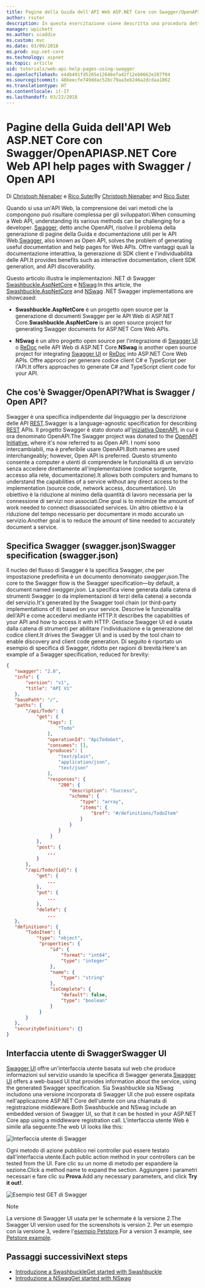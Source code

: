 ```yaml
---
title: Pagine della Guida dell'API Web ASP.NET Core con Swagger/OpenAPI
author: rsuter
description: In questa esercitazione viene descritta una procedura dettagliata per aggiungere Swagger e generare la documentazione e le pagine della Guida di un'app API Web.
manager: wpickett
ms.author: scaddie
ms.custom: mvc
ms.date: 03/09/2018
ms.prod: asp.net-core
ms.technology: aspnet
ms.topic: article
uid: tutorials/web-api-help-pages-using-swagger
ms.openlocfilehash: e44b491fd5265e12646efa42f12eb0662e287f04
ms.sourcegitcommit: 48beecfe749ddac52bc79aa3eb246a2dcdaa1862
ms.translationtype: HT
ms.contentlocale: it-IT
ms.lasthandoff: 03/22/2018
---
```

# <a name="aspnet-core-web-api-help-pages-with-swagger--open-api"></a><span data-ttu-id="6227e-103">Pagine della Guida dell'API Web ASP.NET Core con Swagger/OpenAPI</span><span class="sxs-lookup"><span data-stu-id="6227e-103">ASP.NET Core Web API help pages with Swagger / Open API</span></span>

<span data-ttu-id="6227e-104">Di [Christoph Nienaber](https://twitter.com/zuckerthoben) e [Rico Suter](http://rsuter.com)</span><span class="sxs-lookup"><span data-stu-id="6227e-104">By [Christoph Nienaber](https://twitter.com/zuckerthoben) and [Rico Suter](http://rsuter.com)</span></span>

<span data-ttu-id="6227e-105">Quando si usa un'API Web, la comprensione dei vari metodi che la compongono può risultare complessa per gli sviluppatori.</span><span class="sxs-lookup"><span data-stu-id="6227e-105">When consuming a Web API, understanding its various methods can be challenging for a developer.</span></span> <span data-ttu-id="6227e-106">[Swagger](https://swagger.io/), detto anche OpenAPI, risolve il problema della generazione di pagine della Guida e documentazione utili per le API Web.</span><span class="sxs-lookup"><span data-stu-id="6227e-106">[Swagger](https://swagger.io/), also known as Open API, solves the problem of generating useful documentation and help pages for Web APIs.</span></span> <span data-ttu-id="6227e-107">Offre vantaggi quali la documentazione interattiva, la generazione di SDK client e l'individuabilità delle API.</span><span class="sxs-lookup"><span data-stu-id="6227e-107">It provides benefits such as interactive documentation, client SDK generation, and API discoverability.</span></span>

<span data-ttu-id="6227e-108">Questo articolo illustra le implementazioni .NET di Swagger [Swashbuckle.AspNetCore](https://github.com/domaindrivendev/Swashbuckle.AspNetCore) e [NSwag](https://github.com/RSuter/NSwag):</span><span class="sxs-lookup"><span data-stu-id="6227e-108">In this article, the [Swashbuckle.AspNetCore](https://github.com/domaindrivendev/Swashbuckle.AspNetCore) and [NSwag](https://github.com/RSuter/NSwag) .NET Swagger implementations are showcased:</span></span>

* <span data-ttu-id="6227e-109">**Swashbuckle.AspNetCore** è un progetto open source per la generazione di documenti Swagger per le API Web di ASP.NET Core.</span><span class="sxs-lookup"><span data-stu-id="6227e-109">**Swashbuckle.AspNetCore** is an open source project for generating Swagger documents for ASP.NET Core Web APIs.</span></span>

* <span data-ttu-id="6227e-110">**NSwag** è un altro progetto open source per l'integrazione di [Swagger UI](https://swagger.io/swagger-ui/) o [ReDoc](https://github.com/Rebilly/ReDoc) nelle API Web di ASP.NET Core.</span><span class="sxs-lookup"><span data-stu-id="6227e-110">**NSwag** is another open source project for integrating [Swagger UI](https://swagger.io/swagger-ui/) or [ReDoc](https://github.com/Rebilly/ReDoc) into ASP.NET Core Web APIs.</span></span> <span data-ttu-id="6227e-111">Offre approcci per generare codice client C# e TypeScript per l'API.</span><span class="sxs-lookup"><span data-stu-id="6227e-111">It offers approaches to generate C# and TypeScript client code for your API.</span></span>

## <a name="what-is-swagger--open-api"></a><span data-ttu-id="6227e-112">Che cos'è Swagger/OpenAPI?</span><span class="sxs-lookup"><span data-stu-id="6227e-112">What is Swagger / Open API?</span></span>

<span data-ttu-id="6227e-113">Swagger è una specifica indipendente dal linguaggio per la descrizione delle API [REST](https://en.wikipedia.org/wiki/Representational_state_transfer).</span><span class="sxs-lookup"><span data-stu-id="6227e-113">Swagger is a language-agnostic specification for describing [REST](https://en.wikipedia.org/wiki/Representational_state_transfer) APIs.</span></span> <span data-ttu-id="6227e-114">Il progetto Swagger è stato donato all'[iniziativa OpenAPI](https://www.openapis.org/), in cui è ora denominato OpenAPI.</span><span class="sxs-lookup"><span data-stu-id="6227e-114">The Swagger project was donated to the [OpenAPI Initiative](https://www.openapis.org/), where it's now referred to as Open API.</span></span> <span data-ttu-id="6227e-115">I nomi sono intercambiabili, ma è preferibile usare OpenAPI.</span><span class="sxs-lookup"><span data-stu-id="6227e-115">Both names are used interchangeably; however, Open API is preferred.</span></span> <span data-ttu-id="6227e-116">Questo strumento consente a computer e utenti di comprendere le funzionalità di un servizio senza accedere direttamente all'implementazione (codice sorgente, accesso alla rete, documentazione).</span><span class="sxs-lookup"><span data-stu-id="6227e-116">It allows both computers and humans to understand the capabilities of a service without any direct access to the implementation (source code, network access, documentation).</span></span> <span data-ttu-id="6227e-117">Un obiettivo è la riduzione al minimo della quantità di lavoro necessaria per la connessione di servizi non associati.</span><span class="sxs-lookup"><span data-stu-id="6227e-117">One goal is to minimize the amount of work needed to connect disassociated services.</span></span> <span data-ttu-id="6227e-118">Un altro obiettivo è la riduzione del tempo necessario per documentare in modo accurato un servizio.</span><span class="sxs-lookup"><span data-stu-id="6227e-118">Another goal is to reduce the amount of time needed to accurately document a service.</span></span>

## <a name="swagger-specification-swaggerjson"></a><span data-ttu-id="6227e-119">Specifica Swagger (swagger.json)</span><span class="sxs-lookup"><span data-stu-id="6227e-119">Swagger specification (swagger.json)</span></span>

<span data-ttu-id="6227e-120">Il nucleo del flusso di Swagger è la specifica Swagger, che per impostazione predefinita è un documento denominato *swagger.json*.</span><span class="sxs-lookup"><span data-stu-id="6227e-120">The core to the Swagger flow is the Swagger specification&mdash;by default, a document named *swagger.json*.</span></span> <span data-ttu-id="6227e-121">La specifica viene generata dalla catena di strumenti Swagger (o da implementazioni di terzi della catena) a seconda del servizio.</span><span class="sxs-lookup"><span data-stu-id="6227e-121">It's generated by the Swagger tool chain (or third-party implementations of it) based on your service.</span></span> <span data-ttu-id="6227e-122">Descrive le funzionalità dell'API e come accedervi mediante HTTP.</span><span class="sxs-lookup"><span data-stu-id="6227e-122">It describes the capabilities of your API and how to access it with HTTP.</span></span> <span data-ttu-id="6227e-123">Gestisce Swagger UI ed è usata dalla catena di strumenti per abilitare l'individuazione e la generazione del codice client.</span><span class="sxs-lookup"><span data-stu-id="6227e-123">It drives the Swagger UI and is used by the tool chain to enable discovery and client code generation.</span></span> <span data-ttu-id="6227e-124">Di seguito è riportato un esempio di specifica di Swagger, ridotto per ragioni di brevità:</span><span class="sxs-lookup"><span data-stu-id="6227e-124">Here's an example of a Swagger specification, reduced for brevity:</span></span>

```json
{
   "swagger": "2.0",
   "info": {
       "version": "v1",
       "title": "API V1"
   },
   "basePath": "/",
   "paths": {
       "/api/Todo": {
           "get": {
               "tags": [
                   "Todo"
               ],
               "operationId": "ApiTodoGet",
               "consumes": [],
               "produces": [
                   "text/plain",
                   "application/json",
                   "text/json"
               ],
               "responses": {
                   "200": {
                       "description": "Success",
                       "schema": {
                           "type": "array",
                           "items": {
                               "$ref": "#/definitions/TodoItem"
                           }
                       }
                   }
                }
           },
           "post": {
               ...
           }
       },
       "/api/Todo/{id}": {
           "get": {
               ...
           },
           "put": {
               ...
           },
           "delete": {
               ...
   },
   "definitions": {
       "TodoItem": {
           "type": "object",
            "properties": {
                "id": {
                    "format": "int64",
                    "type": "integer"
                },
                "name": {
                    "type": "string"
                },
                "isComplete": {
                    "default": false,
                    "type": "boolean"
                }
            }
       }
   },
   "securityDefinitions": {}
}
```

## <a name="swagger-ui"></a><span data-ttu-id="6227e-125">Interfaccia utente di Swagger</span><span class="sxs-lookup"><span data-stu-id="6227e-125">Swagger UI</span></span>

<span data-ttu-id="6227e-126">[Swagger UI](https://swagger.io/swagger-ui/) offre un'interfaccia utente basata sul web che produce informazioni sul servizio usando la specifica di Swagger generata.</span><span class="sxs-lookup"><span data-stu-id="6227e-126">[Swagger UI](https://swagger.io/swagger-ui/) offers a web-based UI that provides information about the service, using the generated Swagger specification.</span></span> <span data-ttu-id="6227e-127">Sia Swashbuckle sia NSwag includono una versione incorporata di Swagger UI che può essere ospitata nell'applicazione ASP.NET Core dell'utente con una chiamata di registrazione middleware.</span><span class="sxs-lookup"><span data-stu-id="6227e-127">Both Swashbuckle and NSwag include an embedded version of Swagger UI, so that it can be hosted in your ASP.NET Core app using a middleware registration call.</span></span> <span data-ttu-id="6227e-128">L'interfaccia utente Web è simile alla seguente:</span><span class="sxs-lookup"><span data-stu-id="6227e-128">The web UI looks like this:</span></span>

![Interfaccia utente di Swagger](web-api-help-pages-using-swagger/_static/swagger-ui.png)

<span data-ttu-id="6227e-130">Ogni metodo di azione pubblico nei controller può essere testato dall'interfaccia utente.</span><span class="sxs-lookup"><span data-stu-id="6227e-130">Each public action method in your controllers can be tested from the UI.</span></span> <span data-ttu-id="6227e-131">Fare clic su un nome di metodo per espandere la sezione.</span><span class="sxs-lookup"><span data-stu-id="6227e-131">Click a method name to expand the section.</span></span> <span data-ttu-id="6227e-132">Aggiungere i parametri necessari e fare clic su **Prova**.</span><span class="sxs-lookup"><span data-stu-id="6227e-132">Add any necessary parameters, and click **Try it out!**.</span></span>

![Esempio test GET di Swagger](web-api-help-pages-using-swagger/_static/get-try-it-out.png)

> [!NOTE]
> <span data-ttu-id="6227e-134">La versione di Swagger UI usata per le schermate è la versione 2.</span><span class="sxs-lookup"><span data-stu-id="6227e-134">The Swagger UI version used for the screenshots is version 2.</span></span> <span data-ttu-id="6227e-135">Per un esempio con la versione 3, vedere l'[esempio Petstore](http://petstore.swagger.io/).</span><span class="sxs-lookup"><span data-stu-id="6227e-135">For a version 3 example, see [Petstore example](http://petstore.swagger.io/).</span></span>

## <a name="next-steps"></a><span data-ttu-id="6227e-136">Passaggi successivi</span><span class="sxs-lookup"><span data-stu-id="6227e-136">Next steps</span></span>

* [<span data-ttu-id="6227e-137">Introduzione a Swashbuckle</span><span class="sxs-lookup"><span data-stu-id="6227e-137">Get started with Swashbuckle</span></span>](xref:tutorials/get-started-with-swashbuckle)
* [<span data-ttu-id="6227e-138">Introduzione a NSwag</span><span class="sxs-lookup"><span data-stu-id="6227e-138">Get started with NSwag</span></span>](xref:tutorials/get-started-with-nswag)

